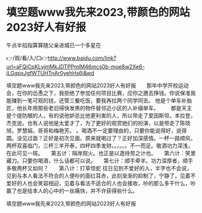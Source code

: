 # 填空题www我先来2023,带颜色的网站2023好人有好报
午点半掐指算算随父亲进城已一个多星在

👉/观/看/入/口👉http://www.baidu.com/link?url=aFQjCpKLyjmMkJDTPPmIM46mcs0b-moe8w2Xe6-iLGqpxJgfWTUHTnAr0yehHs6i&wd

填空题www我先来2023,带颜色的网站2023好人有好报　　那年中学开校运动会，在你的怂恿之下，我拒绝了参加任何项目比赛，应你之邀去挣钱。你说保准我能赚到一笔可观的钱，还管三餐吃饭，要我再拉两个同学同去。
他是个单车补胎匠，他长年用那些老旧得快发黑的物件替邻近小区的人补缀单车。
　　都是天主是个提防眼的人，有的说他妒忌比他更利害的人，所以带走了爱因斯坦，本拉登，杰克逊。也有人说他是太爱才了，为了更好的观赏她们的扮演，以是带走了陈晓旭，罗慧娟，哥哥和梅艳芳。
。喝酒不一定要理由的，只要你能说得好，说得圆。没见过面？正好是初次见面。原来就喝过了？正好加深感情。一杯一路顺风，两杯双喜临门，三杯三羊开泰，四杯四季发财。。。。。。不一而足。敬酒功力深浅，在此可见一斑。　　第五计：隔岸观火。也正是以逸待劳之计也。　　第六计：笑里藏刀。只要你喝酒，什么话都可以说。　　第七计：顺手牵羊。功力深厚者，顺手多敬两杯又如何？　　第八计：打草惊蛇
往日见到不爱好的人，半字也不会说，见到与本人看法不符合的人便吵的面红耳赤，此刻渐渐的抑制了，宁静了，见着不爱好的人也会笑容相迎，见着与看法不适合的人也会接收，吵的那么多干什么，吵赢了也是给本人的心中的一丝痛快，并不许获得些什么。

填空题www我先来2023,带颜色的网站2023好人有好报
